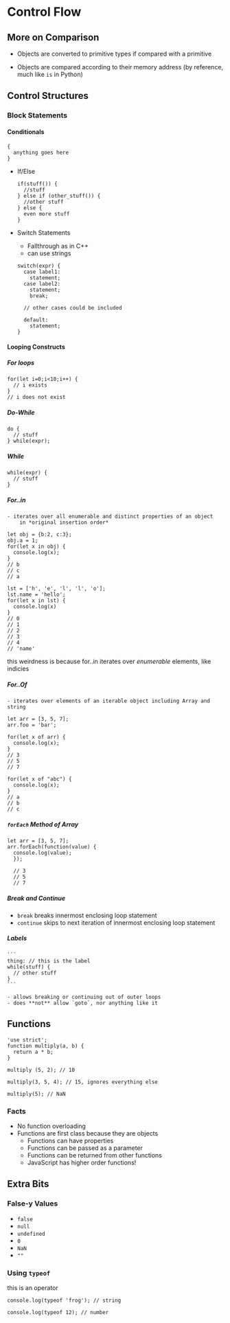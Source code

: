 # Control Flow

## More on Comparison

+ Objects are converted to primitive types if compared with a primitive

+ Objects are compared according to their memory address (by reference, much like `is` in Python)


## Control Structures


### Block Statements


#### Conditionals

```
{
  anything goes here
}
```

+ If/Else
    ```
    if(stuff()) {
      //stuff
    } else if (other_stuff()) {
      //other stuff
    } else {
      even more stuff
    }
    ```


+ Switch Statements
    - Fallthrough as in C++
    - can use strings


  ```
  switch(expr) {
    case label1:
      statement;
    case label2:
      statement;
      break;

    // other cases could be included

    default:
      statement;
  }
    ```


#### Looping Constructs

##### For loops
```
for(let i=0;i<10;i++) {
  // i exists
}
// i does not exist
```


##### Do-While
```
do {
  // stuff
} while(expr);
```


##### While
```
while(expr) {
  // stuff
}
```


##### For..in
    - iterates over all enumerable and distinct properties of an object
        in *original insertion order*

  ```
  let obj = {b:2, c:3};
  obj.a = 1;
  for(let x in obj) {
    console.log(x);
  }
  // b
  // c
  // a
  ```

  ```
  lst = ['h', 'e', 'l', 'l', 'o'];
  lst.name = 'hello';
  for(let x in lst) {
    console.log(x)
  }
  // 0
  // 1
  // 2
  // 3
  // 4
  // 'name'
  ```
  this weirdness is because for..in iterates over *enumerable* elements, like
  indicies


##### For..Of
    - iterates over elements of an iterable object including Array and string

  ```
  let arr = [3, 5, 7];
  arr.foo = 'bar';

  for(let x of arr) {
    console.log(x);
  }
  // 3
  // 5
  // 7
  ```

  ```
  for(let x of "abc") {
    console.log(x);
  }
  // a
  // b
  // c
  ```


##### `forEach` Method of Array
  ```
  let arr = [3, 5, 7];
  arr.forEach(function(value) {
    console.log(value);
    });

    // 3
    // 5
    // 7
  ```


##### Break and Continue
- `break` breaks innermost enclosing loop statement
- `continue` skips to next iteration of innermost enclosing loop statement


##### Labels

    ```
    thing: // this is the label
    while(stuff) {
      // other stuff
    }
    ```

    - allows breaking or continuing out of outer loops
    - does **not** allow `goto`, nor anything like it


## Functions
```
'use strict';
function multiply(a, b) {
  return a * b;
}

multiply (5, 2); // 10

multiply(3, 5, 4); // 15, ignores everything else

multiply(5); // NaN
```

### Facts
+ No function overloading
+ Functions are first class because they are objects
    - Functions can have properties
    - Functions can be passed as a parameter
    - Functions can be returned from other functions
    - JavaScript has higher order functions!


## Extra Bits

### False-y Values
+ `false`
+ `null`
+ `undefined`
+ `0`
+ `NaN`
+ `""`

### Using `typeof`

this is an operator

`console.log(typeof 'frog'); // string`

`console.log(typeof 12); // number`
